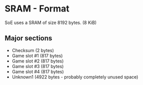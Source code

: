 ﻿# SRAM - Format

SoE uses a SRAM of size 8192 bytes. (8 KiB)

## Major sections
* Checksum (2 bytes)
* Game slot #1 (817 bytes)
* Game slot #2 (817 bytes)
* Game slot #3 (817 bytes)
* Game slot #4 (817 bytes)
* Unknown1 (4922 bytes - probably completely unused space)